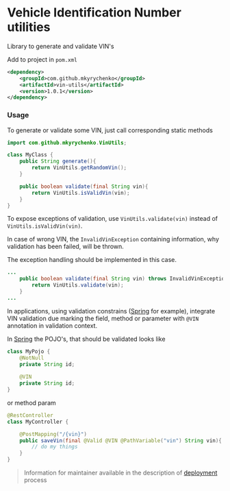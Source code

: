 # Vehicle Identification Number utilities

Library to generate and validate VIN's

Add to project in `pom.xml`
```xml
<dependency>
    <groupId>com.github.mkyrychenko</groupId>
    <artifactId>vin-utils</artifactId>
    <version>1.0.1</version>
</dependency>
```

### Usage

To generate or validate some VIN, just call corresponding static methods
```java
import com.github.mkyrychenko.VinUtils;

class MyClass {
    public String generate(){
        return VinUtils.getRandomVin();
    }

    public boolean validate(final String vin){
        return VinUtils.isValidVin(vin);
    }
}
```

To expose exceptions of validation, use `VinUtils.validate(vin)` 
instead of `VinUtils.isValidVin(vin)`.

In case of wrong VIN, the `InvalidVinException` containing information,
why validation has been failed, will be thrown.

The exception handling should be implemented in this case.
```java
...
    public boolean validate(final String vin) throws InvalidVinException {
        return VinUtils.validate(vin);
    }
...
```

In applications, using validation constrains 
([Spring](https://spring.io/) for example), integrate VIN validation
due marking the field, method or parameter with `@VIN` annotation
in validation context.

In [Spring](https://spring.io/) the POJO's, that should be validated looks like
```java
class MyPojo {
    @NotNull
    private String id;
    
    @VIN
    private String id;
}
```

or method param
```java
@RestController
class MyController {

    @PostMapping("/{vin}")
    public saveVin(final @Valid @VIN @PathVariable("vin") String vin){
        // do my things
    }
}
```

> Information for maintainer available in the description of [deployment](deployment.md) process